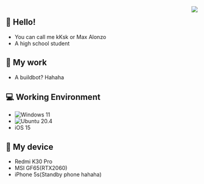 <img align="right" src="https://github-readme-stats.vercel.app/api?username=Zj031210&include_all_commits=true&show_icons=true&hide_title=tru&hide_border=true" />

## 👋 Hello!
- You can call me kKsk or Max Alonzo
- A high school student

## 📁 My work
- A buildbot? Hahaha

## 💻 Working Environment
- ![Windows 11](https://img.shields.io/badge/Windows%2011-00adef?style=flat-square&logo=windows&logoColor=ffffff)
- ![Ubuntu 20.4](https://img.shields.io/badge/Ubuntu%2021%2e04-dd4814?style=flat-square&logo=ubuntu&logoColor=ffffff)
- iOS 15

## 📱 My device
- Redmi K30 Pro
- MSI GF65(RTX2060)
- iPhone 5s(Standby phone hahaha)
